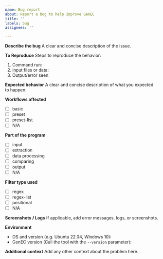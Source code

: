 ```yaml
---
name: Bug report
about: Report a bug to help improve GenEC
title: ''
labels: bug
assignees: ''

---
```


**Describe the bug**
A clear and concise description of the issue.

**To Reproduce**
Steps to reproduce the behavior:
1. Command run:
2. Input files or data:
3. Output/error seen:

**Expected behavior**
A clear and concise description of what you expected to happen.

**Workflows affected**
<!-- Please select the workflow(s) where the bug occurs -->
- [ ] basic
- [ ] preset
- [ ] preset-list
- [ ] N/A

**Part of the program**
<!-- Select the affected part(s) -->
- [ ] input
- [ ] extraction
- [ ] data processing
- [ ] comparing
- [ ] output
- [ ] N/A

**Filter type used**
<!-- Select if applicable -->
- [ ] regex
- [ ] regex-list
- [ ] positional
- [ ] N/A

**Screenshots / Logs**
If applicable, add error messages, logs, or screenshots.

**Environment**
- OS and version (e.g. Ubuntu 22.04, Windows 10):
- GenEC version (Call the tool with the `--version` parameter):

**Additional context**
Add any other context about the problem here.
